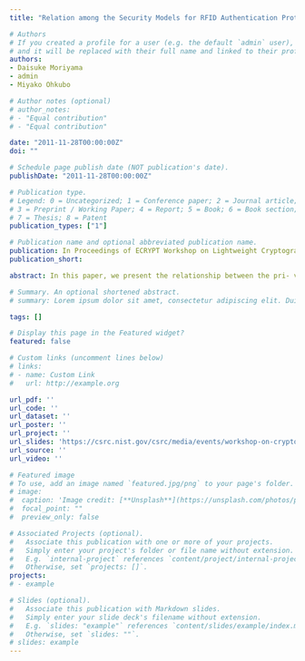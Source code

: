```yaml
---
title: "Relation among the Security Models for RFID Authentication Protocol"

# Authors
# If you created a profile for a user (e.g. the default `admin` user), write the username (folder name) here
# and it will be replaced with their full name and linked to their profile.
authors:
- Daisuke Moriyama
- admin
- Miyako Ohkubo

# Author notes (optional)
# author_notes:
# - "Equal contribution"
# - "Equal contribution"

date: "2011-11-28T00:00:00Z"
doi: ""

# Schedule page publish date (NOT publication's date).
publishDate: "2011-11-28T00:00:00Z"

# Publication type.
# Legend: 0 = Uncategorized; 1 = Conference paper; 2 = Journal article;
# 3 = Preprint / Working Paper; 4 = Report; 5 = Book; 6 = Book section;
# 7 = Thesis; 8 = Patent
publication_types: ["1"]

# Publication name and optional abbreviated publication name.
publication: In Proceedings of ECRYPT Workshop on Lightweight Cryptography,2011
publication_short:

abstract: In this paper, we present the relationship between the pri- vacy definition for Radio Frequency Identification (RFID) authentication protocol. The security model is necessary to ensure the security or pri- vacy, but many researchers describe different privacy notion for RFID authentication and the technical relationship among them is unclear. We reconsider the zero-knowledge privacy proposed by Deng et al. in ESORICS 2010 and show that this privacy is equivalent to the indis- tinguishability based privacy proposed by Juels and Weis. Furthermore, we present that these privacy definitions are technically weaker than the simulation based privacy proposed by Paise and Vaudenay in AsiaCCS 2008.

# Summary. An optional shortened abstract.
# summary: Lorem ipsum dolor sit amet, consectetur adipiscing elit. Duis posuere tellus ac convallis placerat. Proin tincidunt magna sed ex sollicitudin condimentum.

tags: []

# Display this page in the Featured widget?
featured: false

# Custom links (uncomment lines below)
# links:
# - name: Custom Link
#   url: http://example.org

url_pdf: ''
url_code: ''
url_dataset: ''
url_poster: ''
url_project: ''
url_slides: 'https://csrc.nist.gov/csrc/media/events/workshop-on-cryptography-for-emerging-technologies/documents/moriyama.pdf'
url_source: ''
url_video: ''

# Featured image
# To use, add an image named `featured.jpg/png` to your page's folder.
# image:
#  caption: 'Image credit: [**Unsplash**](https://unsplash.com/photos/pLCdAaMFLTE)'
#  focal_point: ""
#  preview_only: false

# Associated Projects (optional).
#   Associate this publication with one or more of your projects.
#   Simply enter your project's folder or file name without extension.
#   E.g. `internal-project` references `content/project/internal-project/index.md`.
#   Otherwise, set `projects: []`.
projects:
# - example

# Slides (optional).
#   Associate this publication with Markdown slides.
#   Simply enter your slide deck's filename without extension.
#   E.g. `slides: "example"` references `content/slides/example/index.md`.
#   Otherwise, set `slides: ""`.
# slides: example
---
```

